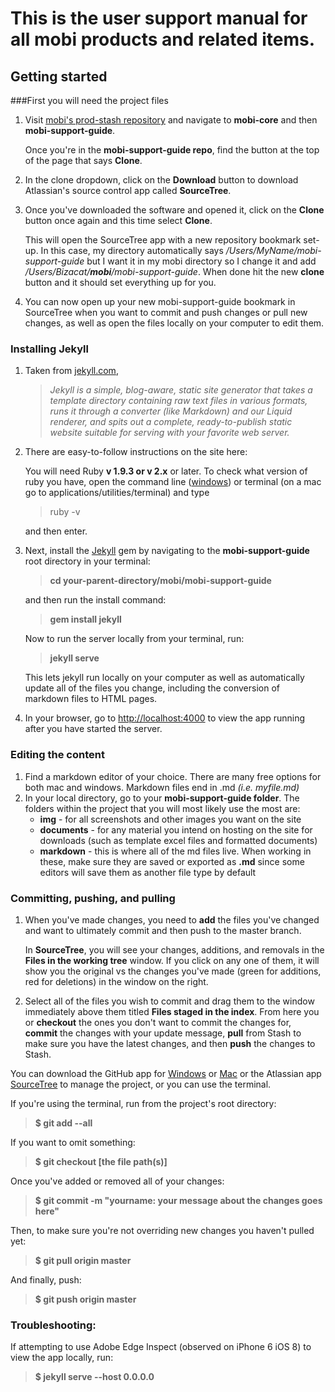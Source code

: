 # This is the user support manual for all mobi products and related items.

## Getting started

###First you will need the project files

1. Visit [mobi's prod-stash repository](http://prod-stash01:7990/projects) and navigate to **mobi-core** and then **mobi-support-guide**.

	Once you're in the **mobi-support-guide repo**, find the button at the top of the page that says **Clone**.	

2. In the clone dropdown, click on the **Download** button to download Atlassian's source control app called **SourceTree**.
3. Once you've downloaded the software and opened it, click on the **Clone** button once again and this time select **Clone**.
	
	This will open the SourceTree app with a new repository bookmark set-up. In this case, my directory automatically says */Users/MyName/mobi-support-guide* but I want it in my mobi directory so I change it and add */Users/Bizacat/__mobi__/mobi-support-guide*.  When done hit the new **clone** button and it should set everything up for you.

4. You can now open up your new mobi-support-guide bookmark in SourceTree when you want to commit and push changes or pull new changes, as well as open the files locally on your computer to edit them. 

### Installing Jekyll
1. Taken from [jekyll.com](www.jekyllrb.com), 

	> *Jekyll is a simple, blog-aware, static site generator that takes a template directory containing raw text files in various formats, runs it through a converter (like Markdown) and our Liquid renderer, and spits out a complete, ready-to-publish static website suitable for serving with your favorite web server.*

2. There are easy-to-follow instructions on the site here: 

	You will need Ruby **v 1.9.3 or v 2.x** or later.  To check what version of ruby you have, open the command line ([windows](http://windows.microsoft.com/en-us/windows-vista/open-a-command-prompt-window)) or terminal (on a mac go to applications/utilities/terminal) and type
	> ruby -v

	and then enter.
	
3. Next, install the [Jekyll](http://jekyllrb.com/docs/quickstart/) gem by navigating 
to the **mobi-support-guide** root directory in your terminal:

	> **cd your-parent-directory/mobi/mobi-support-guide** 

	and then run the install command:
 
	> **gem install jekyll**

	Now to run the server locally from your terminal, run: 

	> **jekyll serve**

	This lets jekyll run locally on your computer as well as automatically update all of the files you change, including the conversion of markdown files to HTML pages.
	
4. In your browser, go to [http://localhost:4000](http://localhost:4000) to view the app running after you have started the server.  

### Editing the content
1. Find a markdown editor of your choice.  There are many free options for both mac and windows.  Markdown files end in .md *(i.e. myfile.md)*
2. In your local directory, go to your **mobi-support-guide folder**. The folders within the project that you will most likely use the most are:
	- **img** - for all screenshots and other images you want on the site
	- **documents** - for any material you intend on hosting on the site for downloads (such as template excel files and formatted documents)
	- **markdown** - this is where all of the md files live.  When working in these, make sure they are saved or exported as **.md** since some editors will save them as another file type by default

### Committing, pushing, and pulling

1. When you've made changes, you need to **add** the files you've changed and want to ultimately commit and then push to the master branch.

	In **SourceTree**, you will see your changes, additions, and removals in the **Files in the working tree** window. If you click on any one of them, it will show you the original vs the changes you've made (green for additions, red for deletions) in the window on the right.

2. Select all of the files you wish to commit and drag them to the window immediately above them titled **Files staged in the index**.  From here you
 or **checkout** the ones you don't want to 
commit the changes for, **commit** the changes with your update message, **pull** from Stash to make sure you have 
the latest changes, and then **push** the changes to Stash.

You can download the GitHub app for [Windows](https://windows.github.com) or [Mac](https://mac.github.com) or the 
Atlassian app [SourceTree](http://www.sourcetreeapp.com) to manage the project, or you can use the terminal.

If you're using the terminal, run from the project's root directory:

> **$ git add --all**

If you want to omit something:

> **$ git checkout [the file path(s)]**

Once you've added or removed all of your changes:

> **$ git commit -m "yourname: your message about the changes goes here"**

Then, to make sure you're not overriding new changes you haven't pulled yet:

> **$ git pull origin master**

And finally, push:

> **$ git push origin master**

### Troubleshooting:

If attempting to use Adobe Edge Inspect (observed on iPhone 6 iOS 8) to view the app locally, run:

> **$ jekyll serve --host 0.0.0.0**

